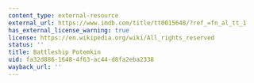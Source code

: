 ```yaml
---
content_type: external-resource
external_url: https://www.imdb.com/title/tt0015648/?ref_=fn_al_tt_1
has_external_license_warning: true
license: https://en.wikipedia.org/wiki/All_rights_reserved
status: ''
title: Battleship Potemkin
uid: fa32d886-1648-4f63-ac44-d8fa2eba2338
wayback_url: ''
---
```

